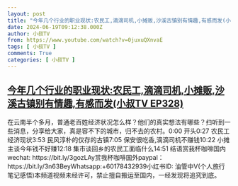 ```yaml
---
layout: post
title: "今年几个行业的职业现状:农民工,滴滴司机,小摊贩,沙溪古镇别有情趣,有感而发(小叔TV EP328)"
date: 2024-06-19T09:12:38.000Z
author: 小叔TV
from: https://www.youtube.com/watch?v=0juxuQXnvaE
tags: [ 小叔TV ]
comments: True
categories: [ 小叔TV ]
---
```

<!--1718788358000-->
[今年几个行业的职业现状:农民工,滴滴司机,小摊贩,沙溪古镇别有情趣,有感而发(小叔TV EP328)](https://www.youtube.com/watch?v=0juxuQXnvaE)
------

<div>
在云南半个多月，普通老百姓经济状况怎么样？他们的真实想法有哪些？扫听到一些消息，分享给大家，真是容不下的城市，归不去的农村。0:00 开头0:27 农民工经济现状3:53 民风淳朴的仅存的古镇7:05 保安很吃香,滴滴司机不赚钱10:22 小摊主谈今年钱不好赚12:18 集市谈回乡的农民工面临什么14:51 结语赏我杯咖啡国内wechat: https://bit.ly/3gozLAy赏我杯咖啡国外paypal：https://bit.ly/3n63BeyWhatsapp:+60178432939小红书ID: 油管中V(个人旅行笔记感悟)本频道视频未经许可，禁止擅自搬运至国内，一经发现将追究到底。
</div>
